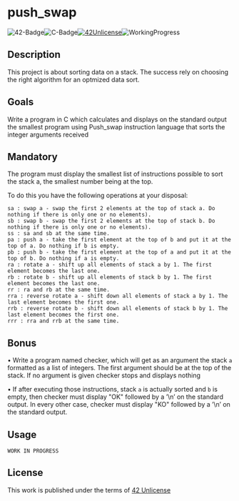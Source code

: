 # push_swap

![42-Badge](https://img.shields.io/badge/%C3%89cole-42SP-blue)![C-Badge](https://img.shields.io/badge/Language-C-lightgrey)[![42Unlicense](https://img.shields.io/badge/License-42Unlicense-yellowgreen)](https://github.com/gcamerli/42unlicense)![WorkingProgress](https://img.shields.io/badge/WORK-IN%20PROGRESS-red)

## Description

This project is about sorting data on a stack. The success rely on choosing the right algorithm for an optmized data sort.

## Goals

Write a program in C which calculates and displays on the standard output the smallest program using Push_swap instruction language that sorts the integer arguments received

## Mandatory

The program must display the smallest list of instructions possible to sort the stack a, the smallest number being at the top.

To do this you have the following operations at your disposal:

```
sa : swap a - swap the first 2 elements at the top of stack a. Do nothing if there is only one or no elements).
sb : swap b - swap the first 2 elements at the top of stack b. Do nothing if there is only one or no elements).
ss : sa and sb at the same time.
pa : push a - take the first element at the top of b and put it at the top of a. Do nothing if b is empty.
pb : push b - take the first element at the top of a and put it at the top of b. Do nothing if a is empty.
ra : rotate a - shift up all elements of stack a by 1. The first element becomes the last one.
rb : rotate b - shift up all elements of stack b by 1. The first element becomes the last one.
rr : ra and rb at the same time.
rra : reverse rotate a - shift down all elements of stack a by 1. The last element becomes the first one.
rrb : reverse rotate b - shift down all elements of stack b by 1. The last element becomes the first one.
rrr : rra and rrb at the same time.
```

## Bonus

• Write a program named checker, which will get as an argument the stack ``a`` formatted as a list of integers. The first argument should be at the top of the stack. If no argument is given checker stops and displays nothing

• If after executing those instructions, stack ``a`` is actually sorted and ``b`` is empty, then checker must display "OK" followed by a ’\n’ on the standard output. In every other case, checker must display "KO" followed by a ’\n’ on the standard output.


## Usage

```WORK IN PROGRESS```

## License

This work is published under the terms of [42 Unlicense](https://github.com/gcamerli/42unlicense)